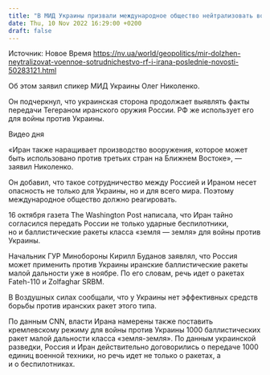 ```yaml
---
title: "В МИД Украины призвали международное общество нейтрализовать военное сотрудничество РФ и Ирана"
date: Thu, 10 Nov 2022 16:29:00 +0200
draft: false
---
```

Источник: Новое Время https://nv.ua/world/geopolitics/mir-dolzhen-neytralizovat-voennoe-sotrudnichestvo-rf-i-irana-poslednie-novosti-50283121.html


 Об этом заявил спикер МИД Украины Олег Николенко.

Он подчеркнул, что украинская сторона продолжает выявлять факты передачи Тегераном иранского оружия России. РФ же использует его для войны против Украины.

 Видео дня   

«Иран также наращивает производство вооружения, которое может быть использовано против третьих стран на Ближнем Востоке», — заявил Николенко.

Он добавил, что такое сотрудничество между Россией и Ираном несет опасность не только для Украины, но и для всего мира. Поэтому международное общество должно реагировать.

16 октября газета The Washington Post написала, что Иран тайно согласился передать России не только ударные беспилотники, но и баллистические ракеты класса «земля — земля» для войны против Украины.

Начальник ГУР Минобороны Кирилл Буданов заявлял, что Россия может применить против Украины иранские баллистические ракеты малой дальности уже в ноябре. По его словам, речь идет о ракетах Fateh-110 и Zolfaghar SRBM.

В Воздушных силах сообщали, что у Украины нет эффективных средств борьбы против иранских ракет этого типа.

По данным CNN, власти Ирана намерены также поставить кремлевскому режиму для войны против Украины 1000 баллистических ракет малой дальности класса «земля-земля». По данным украинской разведки, Россия и Иран действительно договорились о передаче 1000 единиц военной техники, но речь идет не только о ракетах, а и о беспилотниках.
